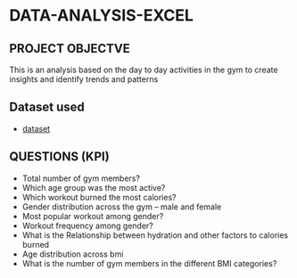 # DATA-ANALYSIS-EXCEL
## PROJECT OBJECTVE
This is an analysis based on the day to day activities in the gym to create insights and identify trends and patterns

## Dataset used
- <a href = "https://github.com/SAMUELAY1/DATA-ANALYSIS-EXCEL/blob/main/gymdata.xlsx" >dataset</a>

## QUESTIONS (KPI)
-	Total number of gym members?
-	Which age group was the most active?
-	Which workout burned the most calories?
-	Gender distribution across the gym – male and female
-	Most popular workout among gender?
-	Workout frequency among gender?
-	What is the Relationship between hydration and other factors to calories burned 
-	Age distribution across bmi
-	What is the number of gym members in the different BMI categories?

